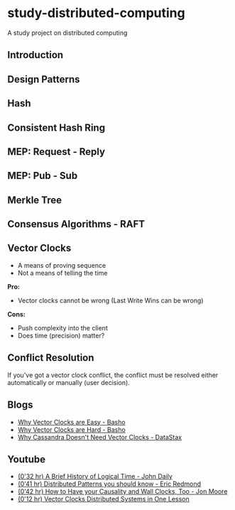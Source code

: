 # study-distributed-computing
A study project on distributed computing

## Introduction

## Design Patterns

## Hash

## Consistent Hash Ring

## MEP: Request - Reply

## MEP: Pub - Sub

## Merkle Tree

## Consensus Algorithms - RAFT

## Vector Clocks
- A means of proving sequence
- Not a means of telling the time

__Pro:__
- Vector clocks cannot be wrong (Last Write Wins can be wrong)

__Cons:__
- Push complexity into the client
- Does time (precision) matter?

## Conflict Resolution
If you've got a vector clock conflict, the conflict must be resolved
either automatically or manually (user decision).

## Blogs
- [Why Vector Clocks are Easy - Basho](http://basho.com/posts/technical/why-vector-clocks-are-easy/)
- [Why Vector Clocks are Hard - Basho](http://basho.com/posts/technical/why-vector-clocks-are-hard/)
- [Why Cassandra Doesn't Need Vector Clocks - DataStax](https://www.datastax.com/dev/blog/why-cassandra-doesnt-need-vector-clocks)

## Youtube
- [(0'32 hr) A Brief History of Logical Time - John Daily](https://www.youtube.com/watch?v=b_swtL5bxJg)
- [(0'41 hr) Distributed Patterns you should know - Eric Redmond](https://www.youtube.com/watch?v=otWvr8VBRx0)
- [(0'42 hr) How to Have your Causality and Wall Clocks, Too - Jon Moore](https://www.youtube.com/watch?v=YqNGbvFHoKM)
- [(0'12 hr) Vector Clocks Distributed Systems in One Lesson](https://www.youtube.com/watch?v=IT5AqUEGLwM)